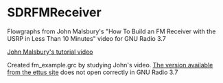 SDRFMReceiver
=============

Flowgraphs from John Malsbury's "How To Build an FM Receiver with the USRP in Less Than 10 Minutes" video for GNU Radio 3.7

[John Malsbury's tutorial video](http://www.ettus.com/kb/detail/sdr-for-beginners-building-an-fm-receiver-with-the-usrp-and-gnu-radio)

Created fm_example.grc by studying John's video. [The version available from the ettus site](http://files.ettus.com/app_notes/fm_rcvr/fm_example.grc) does not open correctly in GNU Radio 3.7
